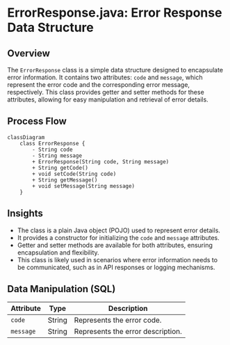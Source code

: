 # ErrorResponse.java: Error Response Data Structure

## Overview
The `ErrorResponse` class is a simple data structure designed to encapsulate error information. It contains two attributes: `code` and `message`, which represent the error code and the corresponding error message, respectively. This class provides getter and setter methods for these attributes, allowing for easy manipulation and retrieval of error details.

## Process Flow
```mermaid
classDiagram
    class ErrorResponse {
        - String code
        - String message
        + ErrorResponse(String code, String message)
        + String getCode()
        + void setCode(String code)
        + String getMessage()
        + void setMessage(String message)
    }
```

## Insights
- The class is a plain Java object (POJO) used to represent error details.
- It provides a constructor for initializing the `code` and `message` attributes.
- Getter and setter methods are available for both attributes, ensuring encapsulation and flexibility.
- This class is likely used in scenarios where error information needs to be communicated, such as in API responses or logging mechanisms.

## Data Manipulation (SQL)
| Attribute | Type   | Description                          |
|-----------|--------|--------------------------------------|
| `code`    | String | Represents the error code.          |
| `message` | String | Represents the error description.   |
